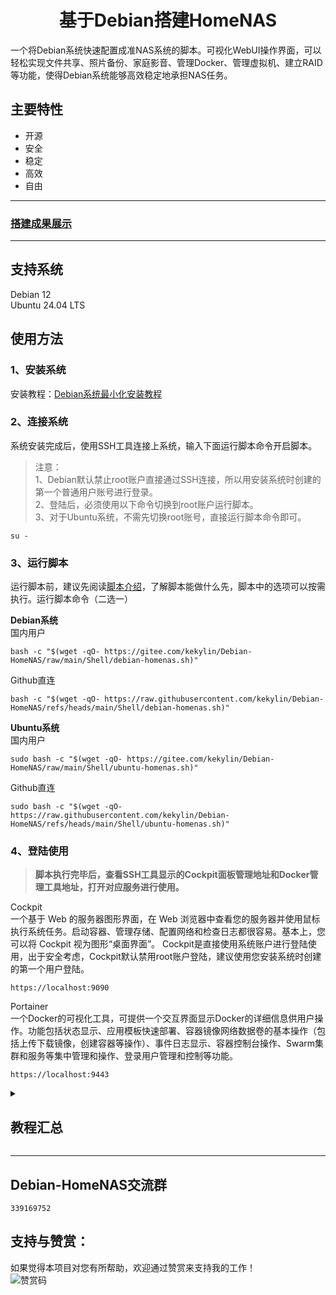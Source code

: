 <h1 align="center">基于Debian搭建HomeNAS<br />
</h1>

一个将Debian系统快速配置成准NAS系统的脚本。可视化WebUI操作界面，可以轻松实现文件共享、照片备份、家庭影音、管理Docker、管理虚拟机、建立RAID等功能，使得Debian系统能够高效稳定地承担NAS任务。

## 主要特性
- 开源
- 安全
- 稳定
- 高效
- 自由

---
### [搭建成果展示](https://github.com/kekylin/Debian-HomeNAS/blob/main/Docs/%E6%88%90%E6%9E%9C%E5%B1%95%E7%A4%BA.md)
---

## 支持系统
Debian 12  
Ubuntu 24.04 LTS  

## 使用方法
### 1、安装系统
安装教程：[Debian系统最小化安装教程](https://github.com/kekylin/Debian-HomeNAS/blob/main/Docs/Debian%E7%B3%BB%E7%BB%9F%E6%9C%80%E5%B0%8F%E5%8C%96%E5%AE%89%E8%A3%85%E6%95%99%E7%A8%8B.md)
### 2、连接系统
系统安装完成后，使用SSH工具连接上系统，输入下面运行脚本命令开启脚本。  
> 注意：  
> 1、Debian默认禁止root账户直接通过SSH连接，所以用安装系统时创建的第一个普通用户账号进行登录。  
> 2、登陆后，必须使用以下命令切换到root账户运行脚本。  
> 3、对于Ubuntu系统，不需先切换root账号，直接运行脚本命令即可。  
  ```shell
su -
  ```

### 3、运行脚本
运行脚本前，建议先阅读[脚本介绍](https://github.com/kekylin/Debian-HomeNAS/blob/main/Docs/%E8%84%9A%E6%9C%AC%E4%BB%8B%E7%BB%8D.md)，了解脚本能做什么先，脚本中的选项可以按需执行。运行脚本命令（二选一）  

**Debian系统**  
国内用户
  ```shell
bash -c "$(wget -qO- https://gitee.com/kekylin/Debian-HomeNAS/raw/main/Shell/debian-homenas.sh)"
  ```
Github直连
  ```shell
bash -c "$(wget -qO- https://raw.githubusercontent.com/kekylin/Debian-HomeNAS/refs/heads/main/Shell/debian-homenas.sh)"
  ```
**Ubuntu系统**  
国内用户
  ```shell
sudo bash -c "$(wget -qO- https://gitee.com/kekylin/Debian-HomeNAS/raw/main/Shell/ubuntu-homenas.sh)"
  ```
Github直连
  ```shell
sudo bash -c "$(wget -qO- https://raw.githubusercontent.com/kekylin/Debian-HomeNAS/refs/heads/main/Shell/ubuntu-homenas.sh)"
  ```

### 4、登陆使用
> **脚本执行完毕后，查看SSH工具显示的Cockpit面板管理地址和Docker管理工具地址，打开对应服务进行使用。**

Cockpit  
一个基于 Web 的服务器图形界面，在 Web 浏览器中查看您的服务器并使用鼠标执行系统任务。启动容器、管理存储、配置网络和检查日志都很容易。基本上，您可以将 Cockpit 视为图形“桌面界面”。
Cockpit是直接使用系统账户进行登陆使用，出于安全考虑，Cockpit默认禁用root账户登陆，建议使用您安装系统时创建的第一个用户登陆。
  ```shell
https://localhost:9090
  ```
Portainer  
一个Docker的可视化工具，可提供一个交互界面显示Docker的详细信息供用户操作。功能包括状态显示、应用模板快速部署、容器镜像网络数据卷的基本操作（包括上传下载镜像，创建容器等操作）、事件日志显示、容器控制台操作、Swarm集群和服务等集中管理和操作、登录用户管理和控制等功能。
  ```shell
https://localhost:9443
  ```

<details>
  <summary><h2>教程汇总</h2></summary>
欢迎阅读本项目。在此，我想对本项目的内容做出以下免责声明：
  
<br>内容来源： 本项目的内容主要来源于互联网，以及我个人在学习和探索过程中的知识总结。我会尽可能保证内容的准确性和可靠性，但不对信息的完整性和及时性做出任何担保。

<br>版权保护： 本项目的所有原创内容均采用 CC BY 4.0 许可协议。欢迎个人或非商业性使用者在遵守此协议的前提下引用或转载内容。转载时请注明出处并附上项目的链接。对于任何形式的商业使用或修改内容，须在遵守该许可协议的同时保留原作者信息并注明来源。

<br>内容时效性： 鉴于技术和知识的发展迅速，本项目中的一些内容可能会随着时间的推移而失去实用性或准确性。我会尽力更新和修订内容，以保持其新鲜和准确，但无法对过时内容负责。

<br>侵权联系： 我尊重他人的知识产权和版权，如果您认为本项目的内容侵犯了您的权益，请通过项目中提供的联系方式与我取得联系。一旦确认侵权行为，我将会立即采取措施删除相关内容或做出调整。

<br>最后，希望您在阅读本项目时能够理解并遵守以上免责声明。感谢您的支持和理解！
<h3>项目简介</h3>
<a href="https://github.com/kekylin/Debian-HomeNAS/blob/main/Docs/%E6%88%90%E6%9E%9C%E5%B1%95%E7%A4%BA.md">搭建成果展示</a><br>
<a href="https://github.com/kekylin/Debian-HomeNAS/blob/main/Docs/%E8%84%9A%E6%9C%AC%E4%BB%8B%E7%BB%8D.md">脚本介绍（使用前阅读）</a><br>

<h3>系统相关教程</h3>
<a href="https://docs.qq.com/doc/p/ac7a498302fca24ec7f0d002820ee32eceb03c13">基于Debian搭建HomeNAS图文教程 （本项目核心教程）</a><br>
<a href="https://docs.qq.com/doc/p/7859e20c9c3fa6816cb9f4d4e5e02a67495fc4a6">基于Ubuntu搭建HomeNAS图文教程 （本项目核心教程）</a><br>
<a href="https://github.com/kekylin/Debian-HomeNAS/blob/main/Docs/Debian%E7%B3%BB%E7%BB%9F%E6%9C%80%E5%B0%8F%E5%8C%96%E5%AE%89%E8%A3%85%E6%95%99%E7%A8%8B.md">Debian系统最小化安装教程</a><br>
<a href="https://github.com/kekylin/Debian-HomeNAS/blob/main/Docs/Debian%E7%B3%BB%E7%BB%9F%E9%80%9A%E8%BF%87Cockpit%E9%9D%A2%E6%9D%BF%E7%9B%B4%E9%80%9A%E7%A1%AC%E7%9B%98%E5%AE%89%E8%A3%85%E9%BB%91%E7%BE%A4%E6%99%96.md">Debian系统通过Cockpit面板直通硬盘安装黑群晖</a><br>


<h3>Docker相关教程</h3>
<a href="https://docs.qq.com/doc/p/359de0f852ffbf9ba159dbec3ddcf119c33462f2">HomePage导航页部署教程</a><br>

<h3>B站视频</h3>
<a href="https://www.bilibili.com/video/BV16w4m1m78x">基于Linux搭建HomeNAS最终效果展示(Debian/Ubuntu)</a><br>
<a href="https://www.bilibili.com/video/BV1az42117pt">基于Debian搭建HomeNAS系列教程之系统安装篇</a><br>
<a href="https://www.bilibili.com/video/BV1EU411d7PM">只需8分钟，快速将Debian系统配置成准NAS系统</a><br>
<a href="https://www.bilibili.com/video/BV1vZ421H74n">一首歌的时间，在Debian系统直通硬盘安装黑群晖</a><br>
<a href="https://www.bilibili.com/video/BV1apYXeyEHT">以可视化面板展示NAS服务外网访问来源_Nginx日志监控</a><br>
  
</details>

---
## Debian-HomeNAS交流群
  ```shell
339169752
  ```
## 支持与赞赏：
如果觉得本项目对您有所帮助，欢迎通过赞赏来支持我的工作！  
![赞赏码](https://github.com/user-attachments/assets/0e79f8b6-fc8b-41d7-80b2-7bd8ce2f1dee)



